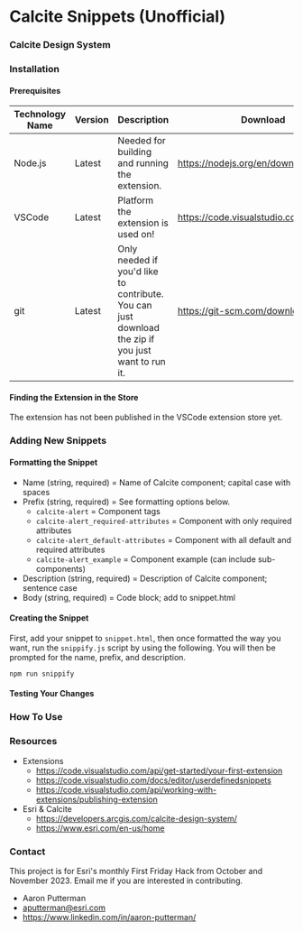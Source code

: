 # Calcite Snippets (Unofficial)

### Calcite Design System
<!-- Section on CDS -->

### Installation
#### Prerequisites
| Technology Name   | Version  | Description                                       | Download
|-------------------|----------|---------------------------------------------------|-------------
| Node.js | Latest | Needed for building and running the extension. | https://nodejs.org/en/download
| VSCode | Latest | Platform the extension is used on! | https://code.visualstudio.com/download
| git | Latest | Only needed if you'd like to contribute. You can just download the zip if you just want to run it. | https://git-scm.com/downloads

#### Finding the Extension in the Store
<!-- Section on how to find extension in VSCode extension store* -->
The extension has not been published in the VSCode extension store yet.

### Adding New Snippets
#### Formatting the Snippet
<!-- Section about formatting name, prefix, description, etc. -->
 - Name (string, required) = Name of Calcite component; capital case with spaces
 - Prefix (string, required) = See formatting options below.
   - `calcite-alert` = Component tags
   - `calcite-alert_required-attributes` = Component with only required attributes
   - `calcite-alert_default-attributes` = Component with all default and required attributes
   - `calcite-alert_example` = Component example (can include sub-components)
 - Description (string, required) = Description of Calcite component; sentence case
 - Body (string, required) = Code block; add to snippet.html

#### Creating the Snippet
<!-- Section about using the snippify script -->
First, add your snippet to `snippet.html`, then once formatted the way you want, run the `snippify.js` script by using the following. You will then be prompted for the name, prefix, and description.
```
npm run snippify
```

#### Testing Your Changes
<!-- Section about testing your new additions locally -->

### How To Use
  <!-- Reference section on testing locally -->
  <!-- Reference section on finding in store -->
<!-- Section on how to use extension in editor -->

### Resources
- Extensions
  - https://code.visualstudio.com/api/get-started/your-first-extension
  - https://code.visualstudio.com/docs/editor/userdefinedsnippets
  - https://code.visualstudio.com/api/working-with-extensions/publishing-extension
- Esri & Calcite
  - https://developers.arcgis.com/calcite-design-system/
  - https://www.esri.com/en-us/home

### Contact
This project is for Esri's monthly First Friday Hack from October and November 2023. Email me if you are interested in contributing.
- Aaron Putterman
- aputterman@esri.com
- https://www.linkedin.com/in/aaron-putterman/
